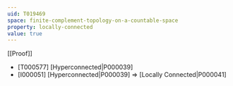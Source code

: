 ```yaml
---
uid: T019469
space: finite-complement-topology-on-a-countable-space
property: locally-connected
value: true
---
```

[[Proof]]

* [T000577] [Hyperconnected|P000039]
* [I000051] [Hyperconnected|P000039] => [Locally Connected|P000041]

